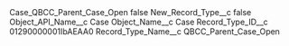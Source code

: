 <?xml version="1.0" encoding="UTF-8"?>
<CustomMetadata xmlns="http://soap.sforce.com/2006/04/metadata" xmlns:xsi="http://www.w3.org/2001/XMLSchema-instance" xmlns:xsd="http://www.w3.org/2001/XMLSchema">
    <label>Case_QBCC_Parent_Case_Open</label>
    <protected>false</protected>
    <values>
        <field>New_Record_Type__c</field>
        <value xsi:type="xsd:boolean">false</value>
    </values>
    <values>
        <field>Object_API_Name__c</field>
        <value xsi:type="xsd:string">Case</value>
    </values>
    <values>
        <field>Object_Name__c</field>
        <value xsi:type="xsd:string">Case</value>
    </values>
    <values>
        <field>Record_Type_ID__c</field>
        <value xsi:type="xsd:string">01290000001IbAEAA0</value>
    </values>
    <values>
        <field>Record_Type_Name__c</field>
        <value xsi:type="xsd:string">QBCC_Parent_Case_Open</value>
    </values>
</CustomMetadata>

